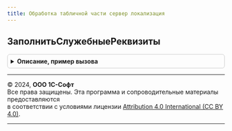```yaml
---
title: Обработка табличной части сервер локализация
---
```



## ЗаполнитьСлужебныеРеквизиты
<details style="margin: 1em 0; padding: 0.5em; border: 1px solid #ccc; border-radius: 6px;">

<summary style="font-weight: bold; cursor: pointer;">Описание, пример вызова</summary>

```bsl

// Заполняет служебные реквизиты в табличной части формы зависящие от локализации
//
// Параметры:
//   Форма               - ФормаКлиентскогоПриложения - заполняемая форма
//   ПараметрыЗаполнения - Произвольный     - сценарий и параметры заполнения
//
Процедура ЗаполнитьСлужебныеРеквизиты(Форма, ПараметрыЗаполнения = Неопределено) Экспорт
```

Пример вызова
```bsl
ОбработкаТабличнойЧастиСерверЛокализация.ЗаполнитьСлужебныеРеквизиты(Форма, ПараметрыЗаполнения);
```
</details>

---

© 2024, **ООО 1С-Софт**  
Все права защищены. Эта программа и сопроводительные материалы предоставляются  
в соответствии с условиями лицензии [Attribution 4.0 International (CC BY 4.0)](https://creativecommons.org/licenses/by/4.0/legalcode).

---
